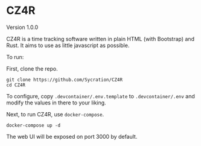 # CZ4R

Version 1.0.0

CZ4R is a time tracking software written in plain HTML (with Bootstrap) and Rust. It aims to use as little javascript as possible.

To run:

First, clone the repo.
```
git clone https://github.com/Sycration/CZ4R
cd CZ4R
```

To configure, copy `.devcontainer/.env.template` to `.devcontainer/.env` and modify the values in there to your liking. 

Next, to run CZ4R, use `docker-compose`.

```
docker-compose up -d
```

The web UI will be exposed on port 3000 by default.